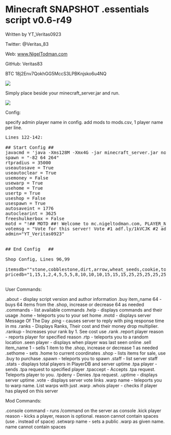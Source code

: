 # Minecraft SNAPSHOT .essentials script v0.6-r49

Written by YT_Veritas0923             

Twitter: @Veritas_83                  

Web: www.NigelTodman.com              

GitHub: Veritas83                     

BTC 18j2Env7QokhGG5MccS3LPBKnjsko6u4NQ

<img src="https://i.gyazo.com/7c1f3994dcaa10fc1bd68fe458afa8dc.png">


Simply place beside your minecraft_server.jar and run.

<img src="https://i.gyazo.com/2305feb592e1b2a4237f40e65e2442a1.png">

Config:

specify admin player name in config. add mods to mods.csv, 1 player name per line.

<pre>
Lines 122-142:

## Start Config ##
javacmd = 'java -Xms128M -Xmx4G -jar minecraft_server.jar nogui' # Java command line to start Minecraft Server jar, Must use nogui
spawn = "-82 64 264"   																					 # WorldSpawn Coordinates
rtpradius = 35000	  																						 # Random Teleport radius (-35000,35000)
useautosave = True	 																						 # Use Autosave?
useautoclear = True 																						 # Use Autoclear?
usemoney = False																								 # Use Money?
usewarp = True			 																						 # Allow .warp?
usehome = True			 																						 # Allow .home/.sethome?
usertp = True				 																						 # Allow .rtp?
useshop = False			 																						 # Allow .shop/.buy/.sell?
usespawn = True			 																						 # Allow .spawn?
autosaveint = 1776																						   # Autosave Interval in seconds
autoclearint = 3625																						   # Autoclear Interval in seconds
freeshulkerbox = False																					 # Gives new players a shulker box on their first connect
motd = "!## MOTD ##! Welcome to mc.nigeltodman.com, PLAYER_NAME! See our custom commands and their usage with '.help' * April Gamerules: limitedCrafting:Off keepInventory:On mobGriefing:Off Difficulty:Hard"
votemsg = "Vote for this server! Vote #1 adf.ly/1kVCJK #2 adf.ly/1kVCLs #3 adf.ly/1g4VYV #4 adf.ly/1mCgLU #5 adf.ly/1mCgcL #6 adf.ly/1mCgoa"
admin="YT_Veritas0923"
																						   									 # Message of the Day notes:
																						   									 # PLAYER_NAME is replaced with connecting player.
## End Config   ##												  	 									 # 'Welcome to' is replaced by 'Welcome back to' for returning players.

Shop Config, Lines 96,99

itemsdb=""stone,cobblestone,dirt,arrow,wheat_seeds,cookie,torch,planks,potato,cobblestone,coal,wheat,glass,carrot,melon,chicken,fireworks,leather,cooked_fish,log2,log,bread,glowstone,bookshelf,emerald,hay_block,melon_block,ender_pearl,purple_shulker_box,lime_shulker_box,ender_chest,iron_ingot,gold_ingot,chainmail_leggings,chainmail_boots,chainmail_helmet,chainmail_chestplate,bow,leather_helmet,leather_chestplate,leather_leggings,leather_boots,iron_sword,iron_axe,iron_pickaxe,iron_hoe,iron_shovel,diamond,enchanting_table,iron_helmet,iron_chestplate,iron_leggings,iron_boots,golden_helmet,golden_chestplate,golden_leggings,golden_boots,diamond_helmet,diamond_chestplate,diamond_leggings,diamond_boots"
pricedb="1,15,1,2,4,5,5,5,8,10,10,10,15,15,15,25,25,25,25,25,25,25,50,50,100,125,135,1000,10000,12000,25000,250,500,100,100,100,100,100,125,200,175,100,500,750,750,500,250,2500,5000,500,800,700,400,2500,4000,3500,2000,12500,20000,17500,10000"

</pre>

User Commands:

.about - display script version and author information
.buy item_name 64 - buys 64 items from the .shop, increase or decrease 64 as needed
.commands - list available commands
.help - displays commands and their usage
.home - teleports you to your set home
.motd - displays server Message Of The Day
.ping - causes server to reply with ping response time in ms
.ranks - Displays Ranks, Their cost and their money drop multiplier.
.rankup - Increases your rank by 1. See cost use .rank
.report player reason - reports player for specified reason
.rtp - teleports you to a random location
.seen player - displays when player was last seen online
.sell item_name 1 - sells 1 item to the .shop, increase or decrease 1 as needed
.sethome - sets .home to current coordinates
.shop - lists items for sale, use .buy to purchase
.spawn - teleports you to spawn
.staff - list server staff
.stats - displays total players in PlayerDB and server uptime
.tpa player - sends .tpa request to specified player
.tpaccept - Accepts .tpa request. Teleports player to you.
.tpdeny - Denies .tpa request.
.uptime - displays server uptime
.vote - displays server vote links
.warp name - teleports you to warp name. List warps with just .warp
.whois player - checks if player has played on this server

Mod Commands:

.console command - runs /command on the server as console
.kick player reason - kicks a player, reason is optional. reason cannot contain spaces (use . instead of space)
.setwarp name - sets a public .warp as given name. name cannot contain spaces